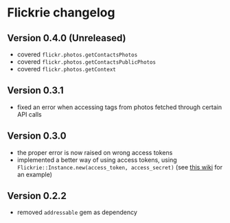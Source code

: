 # Flickrie changelog

## Version 0.4.0 (Unreleased)

- covered `flickr.photos.getContactsPhotos`
- covered `flickr.photos.getContactsPublicPhotos`
- covered `flickr.photos.getContext`

## Version 0.3.1

- fixed an error when accessing tags from photos fetched through
  certain API calls

## Version 0.3.0

- the proper error is now raised on wrong access tokens
- implemented a better way of using access tokens, using `Flickrie::Instance.new(access_token, access_secret)`
  (see [this wiki](https://github.com/janko-m/flickrie/wiki/Authentication-in-web-applications) for an example)

## Version 0.2.2

- removed `addressable` gem as dependency
